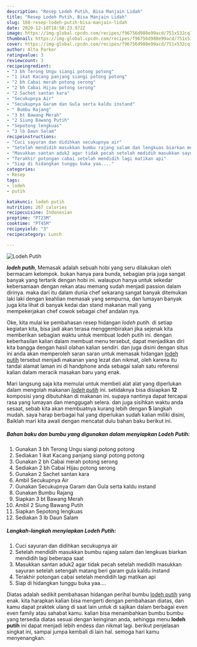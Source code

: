 ```yaml
---
description: "Resep Lodeh Putih, Bisa Manjain Lidah"
title: "Resep Lodeh Putih, Bisa Manjain Lidah"
slug: 168-resep-lodeh-putih-bisa-manjain-lidah
date: 2020-12-10T18:58:23.972Z
image: https://img-global.cpcdn.com/recipes/f96756d988e99acd/751x532cq70/lodeh-putih-foto-resep-utama.jpg
thumbnail: https://img-global.cpcdn.com/recipes/f96756d988e99acd/751x532cq70/lodeh-putih-foto-resep-utama.jpg
cover: https://img-global.cpcdn.com/recipes/f96756d988e99acd/751x532cq70/lodeh-putih-foto-resep-utama.jpg
author: Alta Parker
ratingvalue: 3
reviewcount: 3
recipeingredient:
- "3 bh Terong Ungu siangi potong potong"
- "1 ikat Kacang panjang siangi potong potong"
- "2 bh Cabai merah potong serong"
- "2 bh Cabai Hijau potong serong"
- "2 Sachet santan kara"
- "Secukupnya Air"
- "Secukupnya Garam dan Gula serta kaldu instand"
- " Bumbu Rajang"
- "3 bt Bawang Merah"
- "2 Siung Bawang Putih"
- "Sepotong lengkuas"
- "3 lb Daun Salam"
recipeinstructions:
- "Cuci sayuran dan didihkan secukupnya air"
- "Setelah mendidih masukkan bumbu rajang salam dan lengkuas biarkan mendidih lagi beberapa saat"
- "Masukkan santan aduk2 agar tidak pecah setelah medidih masukkan sayuran setelah setengah matang beri garam gula kaldu instand"
- "Terakhir potongan cabai setelah mendidih lagi matikan api"
- "Siap di hidangkan tunggu buka yaa...."
categories:
- Resep
tags:
- lodeh
- putih

katakunci: lodeh putih 
nutrition: 267 calories
recipecuisine: Indonesian
preptime: "PT23M"
cooktime: "PT45M"
recipeyield: "3"
recipecategory: Lunch

---
```



![Lodeh Putih](https://img-global.cpcdn.com/recipes/f96756d988e99acd/751x532cq70/lodeh-putih-foto-resep-utama.jpg)

<b><i>lodeh putih</i></b>, Memasak adalah sebuah hobi yang seru dilakukan oleh bermacam kelompok. bukan hanya para bunda, sebagian pria juga sangat banyak yang tertarik dengan hobi ini. walaupun hanya untuk sekedar kebersamaan dengan rekan atau memang sudah menjadi passion dalam dirinya. maka dari itu dalam dunia chef sekarang sangat banyak ditemukan laki laki dengan keahlian memasak yang sempurna, dan lumayan banyak juga kita lihat di banyak kedai dan stand makanan mall yang mempekerjakan chef cowok sebagai chef andalan nya.

Oke, kita mulai ke pembahasan resep hidangan <i>lodeh putih</i>. di setiap kegiatan kita, bisa jadi akan terasa menggembirakan jika sejenak kita memberikan sebagian waktu untuk membuat lodeh putih ini. dengan keberhasilan kalian dalam membuat menu tersebut, dapat menjadikan diri kita bangga dengan hasil olahan kalian sendiri. dan juga disini dengan situs ini anda akan memperoleh saran saran untuk memasak hidangan <u>lodeh putih</u> tersebut menjadi makanan yang lezat dan nikmat, oleh karena itu tandai alamat laman ini di handphone anda sebagai salah satu referensi kalian dalam meracik masakan baru yang enak.




Mari langsung saja kita memulai untuk membeli alat alat yang diperlukan dalam mengolah makanan <u><i>lodeh putih</i></u> ini. setidaknya bisa disiapkan <b>12</b> komposisi yang dibutuhkan di makanan ini. supaya nantinya dapat tercapai rasa yang lumayan dan menggugah selera. dan juga sisihkan waktu anda sesaat, sebab kita akan membuatnya kurang lebih dengan <b>5</b> langkah mudah. saya harap berbagai hal yang diperlukan sudah kalian miliki disini, Baiklah mari kita awali dengan mencatat dulu bahan baku berikut ini.

<!--inarticleads1-->

##### Bahan baku dan bumbu yang digunakan dalam menyiapkan Lodeh Putih:

1. Gunakan 3 bh Terong Ungu siangi potong potong
1. Sediakan 1 ikat Kacang panjang siangi potong potong
1. Gunakan 2 bh Cabai merah potong serong
1. Sediakan 2 bh Cabai Hijau potong serong
1. Gunakan 2 Sachet santan kara
1. Ambil Secukupnya Air
1. Gunakan Secukupnya Garam dan Gula serta kaldu instand
1. Gunakan  Bumbu Rajang
1. Siapkan 3 bt Bawang Merah
1. Ambil 2 Siung Bawang Putih
1. Siapkan Sepotong lengkuas
1. Sediakan 3 lb Daun Salam




<!--inarticleads2-->

##### Langkah-langkah menyiapkan Lodeh Putih:

1. Cuci sayuran dan didihkan secukupnya air
1. Setelah mendidih masukkan bumbu rajang salam dan lengkuas biarkan mendidih lagi beberapa saat
1. Masukkan santan aduk2 agar tidak pecah setelah medidih masukkan sayuran setelah setengah matang beri garam gula kaldu instand
1. Terakhir potongan cabai setelah mendidih lagi matikan api
1. Siap di hidangkan tunggu buka yaa....




Diatas adalah sedikit pembahasan hidangan perihal bumbu <u>lodeh putih</u> yang enak. kita harapkan kalian bisa mengerti dengan pembahasan diatas, dan kamu dapat praktek ulang di saat lain untuk di sajikan dalam berbagai even even family atau sahabat kamu. kalian bisa menambahkan bumbu bumbu yang tersedia diatas sesuai dengan keinginan anda, sehingga menu <b>lodeh putih</b> ini dapat menjadi lebih endess dan nikmat lagi. berikut penjelasan singkat ini, sampai jumpa kembali di lain hal. semoga hari kamu menyenangkan.
